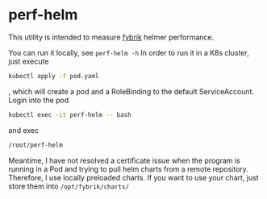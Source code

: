 # perf-helm

This utility is intended to measure [fybrik](https://github.com/fybrik/fybrik) helmer performance.

You can run it locally, see `perf-helm -h` 
In order to run it in a K8s cluster, just execute 
```bash
kubectl apply -f pod.yaml
```
, which will create a pod and a RoleBinding to the default ServiceAccount. 
Login into the pod 
```bash
kubectl exec -it perf-helm -- bash
``` 
and exec 
```bash
/root/perf-helm
``` 

Meantime, I have not resolved a certificate issue when the program is running in a Pod and trying to pull helm charts from a remote repository.
Therefore, I use locally preloaded charts. If you want to use your chart, just store them into `/opt/fybrik/charts/`
